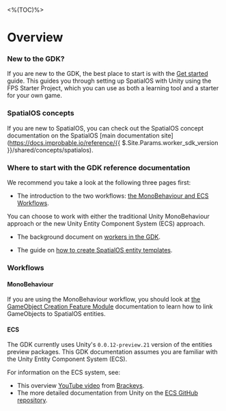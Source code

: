 <%(TOC)%>

# Overview

### New to the GDK?

If you are new to the GDK, the best place to start is with the [Get started]({{.Site.BaseURL}}/projects/fps/get-started/get-started) guide. This guides you through setting up SpatialOS with Unity using the FPS Starter Project, which you can use as both a learning tool and a starter for your own game.

### SpatialOS concepts

If you are new to SpatialOS, you can check out the SpatialOS concept documentation on the SpatialOS [main documentation site](https://docs.improbable.io/reference/{{ $.Site.Params.worker_sdk_version }}/shared/concepts/spatialos).

### Where to start with the GDK reference documentation

We recommend you take a look at the following three pages first:

* The introduction to the two workflows: [the MonoBehaviour and ECS Workflows]({{.Site.BaseURL}}/workflows/overview).

You can choose to work with either the traditional Unity MonoBehaviour approach or the new Unity Entity Component System (ECS) approach.

* The background document on [workers in the GDK]({{.Site.BaseURL}}/reference/concepts/worker).

* The guide on [how to create SpatialOS entity templates]({{.Site.BaseURL}}/reference/concepts/entity-templates).

### Workflows

#### MonoBehaviour

If you are using the MonoBehaviour workflow, you should look at [the GameObject Creation Feature Module]({{.Site.BaseURL}}/modules/game-object-creation/overview) documentation to learn how to link GameObjects to SpatialOS entities.

#### ECS

The GDK currently uses Unity's `0.0.12-preview.21` version of the entities preview packages. This GDK documentation assumes you are familiar with the Unity Entity Component System (ECS).

For information on the ECS system, see:

* This overview [YouTube video](https://www.youtube.com/watch?v=_U9wRgQyy6s) from [Brackeys](http://brackeys.com/).
* The more detailed documentation from Unity on the [ECS GitHub repository](https://github.com/Unity-Technologies/EntityComponentSystemSamples/tree/master/ECSSamples/Documentation).
